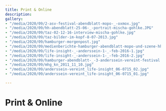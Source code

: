 ```yaml
---
title: Print & Online
description: 
gallery:
- "/media/2020/09/2-asv-festival-abendblatt-mopo-_-oxmox.jpg"
- "/media/2020/09/hh-abendblatt-25-06-_-portrait-mischa-gohlke.JPG"
- "/media/2020/09/taz-02-12-16-interview-mischa-gohlke.jpg"
- "/media/2020/09/taz-bilder-im-kopf-8-07-2013.jpg"
- "/media/2020/09/hamburger-morgenpost.jpg"
- "/media/2020/09/medienberichte-hamburger-abendblatt-mopo-und-szene-hh-_-gsr-festival-23-09-17-fabrik.jpg"
- "/media/2020/09/life-insight-_-anderssein-1-_-feb-2016-1.jpg"
- "/media/2020/09/life-insight-_-anderssein-1-_-feb-2016-2.jpg"
- "/media/2020/09/hamburger-abendblatt-_-3-anderssein-vereint-festival.jpg"
- "/media/2020/09/mhg_kn_2011_11_10.jpg"
- "/media/2020/09/anderssein-vereint_life-insight_06-0715_02.jpg"
- "/media/2020/09/anderssein-vereint_life-insight_06-0715_01.jpg"

---
```

# Print & Online

<gallery>

</gallery>
